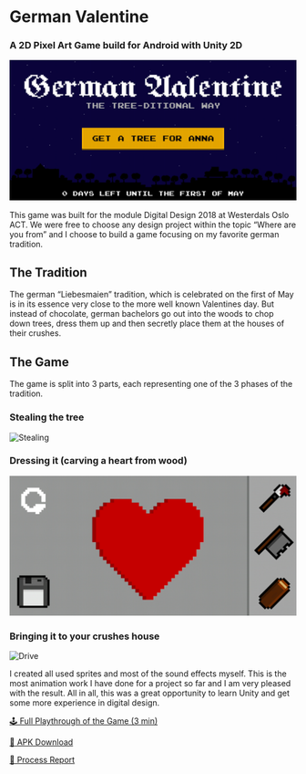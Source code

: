 # German Valentine
### A 2D Pixel Art Game build for Android with Unity 2D 

![Menu](https://github.com/Fasust/GermanValentine/blob/master/screens/menu.PNG)

This game was built for the module Digital Design 2018 at Westerdals Oslo ACT.
We were free to choose any design project within the topic “Where are you from” and I choose to build a game focusing on my favorite german tradition.

## The Tradition
The german “Liebesmaien” tradition, which is celebrated on the first of May is in its essence very close to the more well known Valentines day. But instead of chocolate, german bachelors go out into the woods to chop down trees, dress them up and then secretly place them at the houses of their crushes. 

## The Game
The game is split into 3 parts, each representing one of the 3 phases of the tradition.

### Stealing the tree
![Stealing](https://github.com/Fasust/GermanValentine/blob/master/screens/chop.gif)
### Dressing it (carving a heart from wood)
![Dress](https://github.com/Fasust/GermanValentine/blob/master/screens/dress.PNG)
### Bringing it to your crushes house
![Drive](https://github.com/Fasust/GermanValentine/blob/master/screens/drive.gif)

I created all used sprites and most of the sound effects myself. This is the most animation work I have done for a project so far and I am very pleased with the result. 
All in all, this was a great opportunity to learn Unity and get some more experience in digital design.

<a href="http://www.youtube.com/watch?feature=player_embedded&v=vKhuwety1eE" target="_blank">🕹 Full Playthrough of the Game (3 min)</a>

<a href="https://github.com/Fasust/GermanValentine/blob/master/German%20Valentine.apk" target="_blank">📲 APK Download</a>

<a href="https://github.com/Fasust/GermanValentine/blob/master/German%20Valentine%20-%20Process%20Report.pdf" target="_blank">📄 Process Report</a>
